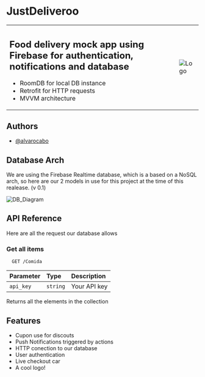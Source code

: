 
# JustDeliveroo

<table>  
<tr>  
<td>  

## Food delivery mock app using Firebase for authentication,  notifications and database

- RoomDB for local DB instance
- Retrofit for HTTP requests
- MVVM architecture

</td>  
<td>

![Logo](https://github.com/alvarocabo/JustDeliveroo/blob/master/app/src/main/res/drawable/logo_mini.png?raw=true)

</td>
</tr>
</table>

## Authors

- [@alvarocabo](https://www.github.com/alvarocabo)

## Database Arch

We are using the Firebase Realtime database, which is a based on a NoSQL arch, so here are our 2 models in use for this project at the time of this realease. (v 0.1)  

![DB_Diagram](https://github.com/alvarocabo/JustDeliveroo/blob/master/docs/DB_diagram.png)

## API Reference

Here are all the request our database allows

### Get all items

```http
  GET /Comida
```

| Parameter | Type     | Description                |
| :-------- | :------- | :------------------------- |
| `api_key` | `string` | Your API key |

Returns all the elements in the collection

## Features

- Cupon use for discouts
- Push Notifications triggered by actions
- HTTP conection to our database
- User authentication
- Live checkout car
- A cool logo!
